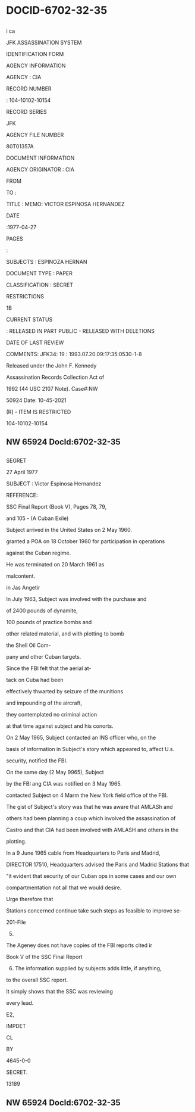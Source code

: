 # DOCID-6702-32-35

##
i ca

JFK ASSASSINATION SYSTEM

IDENTIFICATION FORM

AGENCY INFORMATION

AGENCY : CIA

RECORD NUMBER

: 104-10102-10154

RECORD SERIES

JFK

AGENCY FILE NUMBER

80T01357A

DOCUMENT INFORMATION

AGENCY ORIGINATOR : CIA

FROM

TO :

TITLE : MEMO: VICTOR ESPINOSA HERNANDEZ

DATE

:1977-04-27

PAGES

:

SUBJECTS : ESPINOZA HERNAN

DOCUMENT TYPE : PAPER

CLASSIFICATION : SECRET

RESTRICTIONS

1B

CURRENT STATUS

: RELEASED IN PART PUBLIC - RELEASED WITH DELETIONS

DATE OF LAST REVIEW

COMMENTS: JFK34: 19 : 1993.07.20.09:17:35:0530-1-8

Released under the John F. Kennedy

Assassination Records Collection Act of

1992 (44 USC 2107 Note). Case#:NW

50924 Date: 10-45-2021

(R] - ITEM IS RESTRICTED

104-10102-10154

NW 65924 Docld:6702-32-35
---

##
SEGRET

27 April 1977

SUBJECT : Victor Espinosa Hernandez

REFERENCE:

SSC Final Report (Book V), Pages 78, 79,

and 105 - (A Cuban Exile)

Subject arrived in the United States on 2 May 1960.

granted a POA on 18 October 1960 for participation in operations

against the Cuban regime.

He was terminated on 20 March 1961 as

malcontent.

in Jas Angetir

In July 1963, Subject was involved with the purchase and

of 2400 pounds of dynamite,

100 pounds of practice bombs and

other related material, and with plotting to bomb

the Shell Oil Com-

pany and other Cuban targets.

Since the FBI felt that the aerial at-

tack on Cuba had been

effectively thwarted by seizure of the munitions

and impounding of the aircraft,

they contemplated no criminal action

at that time against subject and his conorts.

On 2 May 1965, Subject contacted an INS officer who, on the

basis of information in Subject's story which appeared to, affect U.s.

security, notified the FBI.

On the same day (2 May 9965), Subject

by the FBl ang CIA was notified on 3 May 1965.

contacted Subject on 4 Marm the New York field office of the FBI.

The gist of Subject's story was that he was aware that AMLASh and

others had been planning a coup which involved the assassination of

Castro and that CIA had been involved with AMLASH and others in the

plotting.

In a 9 June 1965 cable from Headquarters to Paris and Madrid,

DIRECTOR 17510, Headquarters advised the Paris and Madrid Stations that

"it evident that security of our Cuban ops in some cases and our own

compartmentation not all that we would desire.

Urge therefore that

Stations concerned continue take such steps as feasible to improve se-

201-File

5.

The Ageney does not have copies of the FBl reports cited ir

Book V of the SSC Final Report

6. The information supplied by subjects adds little, if anything,

to the overall SSC report.

It simply shows that the SSC was reviewing

every lead.

E2,

IMPDET

CL

BY

4645-0-0

SECRET.

13189

NW 65924 Docld:6702-32-35
---

